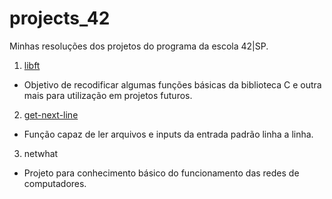 # projects_42
Minhas resoluções dos projetos do programa da escola 42|SP.

1. [libft](https://github.com/gabrielsl96/projects_42/tree/main/libft)
- Objetivo de recodificar algumas funções básicas da biblioteca C e outra mais para utilização em projetos futuros.
2. [get-next-line](https://github.com/gabrielsl96/projects_42/tree/main/get_next_line)
- Função capaz de ler arquivos e inputs da entrada padrão linha a linha.
3. netwhat
- Projeto para conhecimento básico do funcionamento das redes de computadores.
